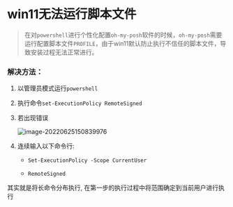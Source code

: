 # win11无法运行脚本文件

> 在对```powershell```进行个性化配置`oh-my-posh`软件的时候，`oh-my-posh`需要运行配置脚本文件`PROFILE`，由于win11默认防止执行不信任的脚本文件，导致安装过程无法正常进行。

### 解决方法：

1. 以管理员模式运行`powershell`

2. 执行命令`set-ExecutionPolicy RemoteSigned`

3. 若出现错误

   ![image-20220625150839976](E:\Typora\ty_Photo\image-20220625150839976.png)

4. 连续输入以下命令行:

   - `Set-ExecutionPolicy -Scope CurrentUser`

   - `RemoteSigned`

其实就是将长命令分布执行, 在第一步的执行过程中将范围确定到当前用户进行执行
